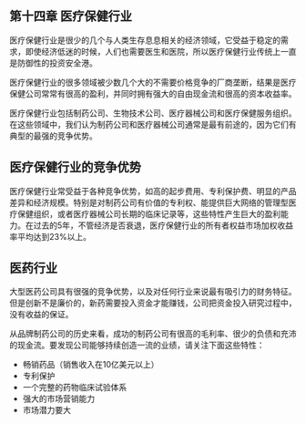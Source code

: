 ## 第十四章 医疗保健行业

医疗保健行业是很少的几个与人类生存息息相关的经济领域，它受益于稳定的需求，即使经济低迷的时候，人们也需要医生和医院，所以医疗保健行业传统上一直是防御性的投资安全港。

医疗保健行业的很多领域被少数几个大的不需要价格竞争的厂商垄断，结果是医疗保健公司常常有很高的盈利，并同时拥有强大的自由现金流和很高的资本收益率。

医疗保健行业包括制药公司、生物技术公司、医疗器械公司和医疗保健服务组织。在这些领域中，我们认为制药公司和医疗器械公司通常是最有前途的，因为它们有典型的最强的竞争优势。

## 医疗保健行业的竞争优势

医疗保健行业常受益于各种竞争优势，如高的起步费用、专利保护费、明显的产品差异和经济规模。特别是对制药公司有价值的专利权、能提供巨大网络的管理型医疗保健组织，或者医疗器械公司长期的临床记录等，这些特性产生巨大的盈利能力。在过去的5年，不管经济是否衰退，医疗保健行业的所有者权益市场加权收益率平均达到23%以上。

## 医药行业

大型医药公司具有很强的竞争优势，以及对任何行业来说最有吸引力的财务特征。但是创新不是廉价的，新药需要投入资金才能赚钱，公司把资金投入研究过程中，没有收益的保证。

从品牌制药公司的历史来看，成功的制药公司有很高的毛利率、很少的负债和充沛的现金流。要发现公司能够持续创造一流的业绩，请关注下面这些特性：

- 畅销药品（销售收入在10亿美元以上）
- 专利保护
- 一个完整的药物临床试验体系
- 强大的市场营销能力
- 市场潜力要大
